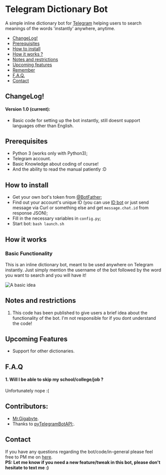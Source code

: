 # Telegram Dictionary Bot 
A simple inline dictionary bot for [Telegram](https://telegram.org/) helping users to search meanings of the words 'instantly' anywhere, anytime.


 * [ChangeLog!](#changelog)
 * [Prerequisites](#prerequisites)
 * [How to install](#how-to-install)
 * [How it works ?](#how-it-works)
 * [Notes and restrictions](#notes-and-restrictions)
 * [Upcoming features](#upcoming-features)
 * [Remember](#remember)
 * [F.A.Q.](#faq)
 * [Contact](#contact)

## ChangeLog!
#### Version 1.0 (current):
   * Basic code for setting up the bot instantly, still doesnt support languages other than English.
   
## Prerequisites
* Python 3 (works only with Python3);
* Telegram account.
* Basic Knowledge about coding of course! 
* And the ability to read the manual patiently :D 

## How to install
* Get your own bot's token from [@BotFather](https://telegram.me/botfather);
* Find out your account's unique ID (you can use [ID bot](https://telegram.me/my_id_bot) or just send message via Curl or something else and get `message.chat.id` from response JSON);
* Fill in the necessary variables in `config.py`;
* Start bot: `bash launch.sh`

## How it works
### Basic Functionality
This is an inline dictionary bot, meant to be used anywhere on Telegram instantly. Just simply mention the username of the bot followed by the word you want to search and you will have it! 


 ![A basic idea](http://i.imgur.com/Wybfwe3.jpg)


## Notes and restrictions
1. This code has been published to give users a brief idea about the functionality of the bot. I'm not responsible for if you dont understand the code!<br>

## Upcoming Features
* Support for other dictionaries.

## F.A.Q
#### 1. Will I be able to skip my school/college/job ? 
Unfortunately nope :( 

## Contributors:
* [Mr.Gigabyte](https://telegram.me/nandan).
* Thanks to [pyTelegramBotAPI](https://github.com/eternnoir/pyTelegramBotAPI/);.

## Contact
If you have any questions regarding the bot/code/in-general please feel free to PM me on [here](https://telegram.me/nandan).<br>
**PS: Let me know if you need a new feature/tweak in this bot, please don't hesitate to text me :)**
